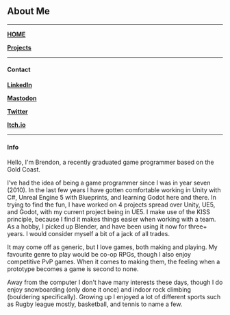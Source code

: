 ## **About Me**
---
[__HOME__](https://kronedev22.github.io)

[__Projects__](https://kronedev22.github.io/Projects/)

---

#### **Contact**

[__LinkedIn__](https://www.linkedin.com/in/kronedev/)

[__Mastodon__](https://mastodon.social/@KroneDev)
 
[__Twitter__](https://twitter.com/KroneDev)

[__Itch.io__](https://kronedev.itch.io)

---

#### **Info**

Hello, I'm Brendon, a recently graduated game programmer based on the Gold Coast.

I’ve had the idea of being a game programmer since I was in year seven (2010). In the last few years I have gotten comfortable working in Unity with C#, Unreal Engine 5 with Blueprints, and learning Godot here and there. 
In trying to find the fun, I have worked on 4 projects spread over Unity, UE5, and Godot, with my current project being in UE5. I make use of the KISS principle, because I find it makes things easier when working with a team. 
As a hobby, I picked up Blender, and have been using it now for three+ years. I would consider myself a bit of a jack of all trades. 

It may come off as generic, but I love games, both making and playing. My favourite genre to play would be co-op RPGs, though I also enjoy competitive PvP games. When it comes to making them, the feeling when a prototype becomes a game is second to none.

Away from the computer I don't have many interests these days, though I do enjoy snowboarding (only done it once) and indoor rock climbing (bouldering specifically). 
Growing up I enjoyed a lot of different sports such as Rugby league mostly, basketball, and tennis to name a few.
